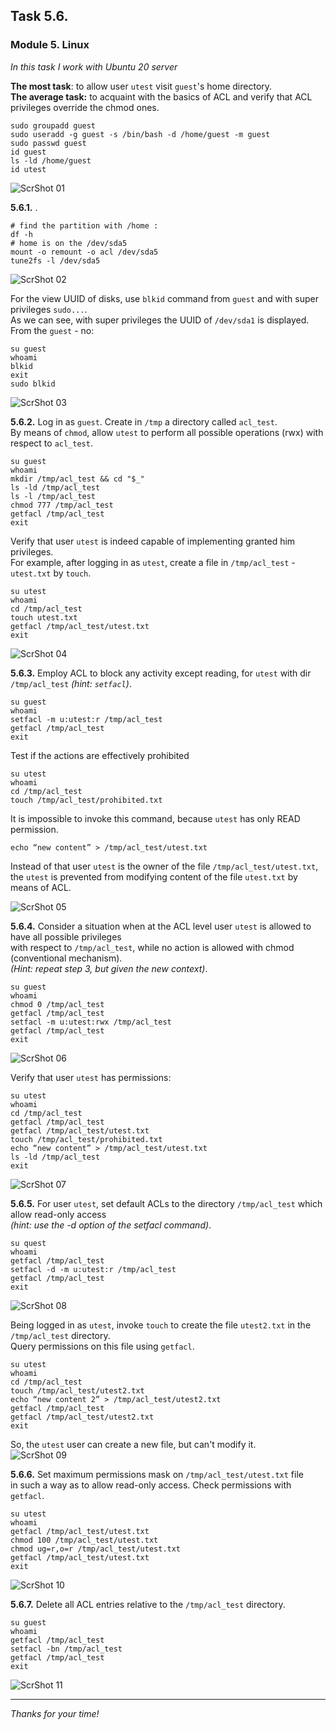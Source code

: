 ## Task 5.6.
### Module 5. Linux

_In this task I work with Ubuntu 20 server_  

**The most task**: to allow user `utest` visit `guest`'s home directory.  
**The average task:** to acquaint with the basics of ACL and verify that ACL privileges override the chmod ones.  
```
sudo groupadd guest
sudo useradd -g guest -s /bin/bash -d /home/guest -m guest
sudo passwd guest
id guest
ls -ld /home/guest
id utest
```
![ScrShot 01](scr/01.png "ScrShot 01")  

**5.6.1.** .  
```
# find the partition with /home :
df -h
# home is on the /dev/sda5
mount -o remount -o acl /dev/sda5
tune2fs -l /dev/sda5
```
![ScrShot 02](scr/02.png "ScrShot 02")  

For the view UUID of disks, use `blkid` command from `guest` and with super privileges `sudo...`.  
As we can see, with  super privileges the UUID of `/dev/sda1` is displayed. From the `guest` - no:  
```
su guest
whoami
blkid
exit
sudo blkid
```
![ScrShot 03](scr/03.png "ScrShot 03")  

**5.6.2.** Log in as `guest`. Create in `/tmp` a directory called `acl_test`.  
By means of `chmod`, allow  `utest` to perform all possible operations (rwx) with respect to `acl_test`.  
```
su guest
whoami
mkdir /tmp/acl_test && cd "$_"
ls -ld /tmp/acl_test
ls -l /tmp/acl_test
chmod 777 /tmp/acl_test
getfacl /tmp/acl_test
exit
```
Verify that user `utest` is indeed capable of implementing granted him privileges.  
For example, after logging in as `utest`, create a file in `/tmp/acl_test` - `utest.txt` by `touch`.  
```
su utest
whoami
cd /tmp/acl_test
touch utest.txt
getfacl /tmp/acl_test/utest.txt
exit
```
![ScrShot 04](scr/04.png "ScrShot 04")  

**5.6.3.** Employ ACL to block any activity except reading, for `utest` with dir `/tmp/acl_test` _(hint: `setfacl`)_.  
```
su guest
whoami
setfacl -m u:utest:r /tmp/acl_test
getfacl /tmp/acl_test
exit
```
Test if the actions are effectively prohibited  
```
su utest
whoami
cd /tmp/acl_test
touch /tmp/acl_test/prohibited.txt
```
It is impossible to invoke this command, because `utest` has only READ permission.  
```
echo “new content” > /tmp/acl_test/utest.txt
```
Instead of that user `utest` is the owner of the file `/tmp/acl_test/utest.txt`,  
the `utest` is prevented from modifying content of the file `utest.txt` by means of ACL.  

![ScrShot 05](scr/05.png "ScrShot 05")  

**5.6.4.** Consider a situation when at the ACL level user `utest` is allowed to have all possible privileges  
with respect to `/tmp/acl_test`, while no action is allowed with chmod (conventional mechanism).  
_(Hint: repeat step 3, but given the new context)_.  
```
su guest
whoami
chmod 0 /tmp/acl_test
getfacl /tmp/acl_test
setfacl -m u:utest:rwx /tmp/acl_test
getfacl /tmp/acl_test
exit
```
![ScrShot 06](scr/06.png "ScrShot 06")  

Verify that user `utest` has permissions:  
```
su utest
whoami
cd /tmp/acl_test
getfacl /tmp/acl_test
getfacl /tmp/acl_test/utest.txt
touch /tmp/acl_test/prohibited.txt
echo “new content” > /tmp/acl_test/utest.txt
ls -ld /tmp/acl_test
exit
```
![ScrShot 07](scr/06.png "ScrShot 07")  

**5.6.5.** For user `utest`, set default ACLs to the directory `/tmp/acl_test` which allow read-only access  
_(hint: use the -d option of the setfacl command)_.  
```
su quest
whoami
getfacl /tmp/acl_test
setfacl -d -m u:utest:r /tmp/acl_test
getfacl /tmp/acl_test
exit
```
![ScrShot 08](scr/08.png "ScrShot 08")  

Being logged in as `utest`, invoke `touch` to create the file `utest2.txt` in the `/tmp/acl_test` directory.  
Query permissions on this file using `getfacl`.  
```
su utest
whoami
cd /tmp/acl_test
touch /tmp/acl_test/utest2.txt
echo “new content 2” > /tmp/acl_test/utest2.txt
getfacl /tmp/acl_test
getfacl /tmp/acl_test/utest2.txt
exit
```
So, the `utest` user can create a new file, but can't modify it.  
![ScrShot 09](scr/09.png "ScrShot 09")  

**5.6.6.** Set maximum permissions mask on `/tmp/acl_test/utest.txt` file  
in such a way as to allow read-only access. Check permissions with `getfacl`.  
```
su utest
whoami
getfacl /tmp/acl_test/utest.txt
chmod 100 /tmp/acl_test/utest.txt
chmod ug=r,o=r /tmp/acl_test/utest.txt
getfacl /tmp/acl_test/utest.txt
exit
```
![ScrShot 10](scr/10.png "ScrShot 10")  

**5.6.7.** Delete all ACL entries relative to the `/tmp/acl_test` directory.  
```
su guest
whoami
getfacl /tmp/acl_test
setfacl -bn /tmp/acl_test
getfacl /tmp/acl_test
exit
```
![ScrShot 11](scr/11.png "ScrShot 11")  

___
 
_Thanks for your time!_  
 


